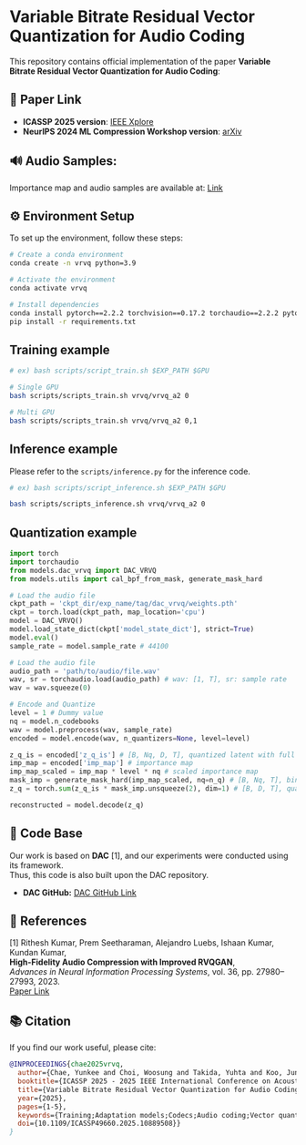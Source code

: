 # Variable Bitrate Residual Vector Quantization for Audio Coding

This repository contains official implementation of the paper **Variable Bitrate Residual Vector Quantization for Audio Coding**:  


## 📄 Paper Link

- **ICASSP 2025 version**: [IEEE Xplore](https://ieeexplore.ieee.org/document/10889508)
- **NeurIPS 2024 ML Compression Workshop version**: [arXiv](https://arxiv.org/abs/2410.06016)

## 🔊 Audio Samples: 
Importance map and audio samples are available at: [Link](https://yoongi43.github.io/VBRRVQ.github.io/)

## ⚙️ Environment Setup  
To set up the environment, follow these steps:  

```bash
# Create a conda environment
conda create -n vrvq python=3.9

# Activate the environment
conda activate vrvq

# Install dependencies
conda install pytorch==2.2.2 torchvision==0.17.2 torchaudio==2.2.2 pytorch-cuda=11.8 -c pytorch -c nvidia  ## We used this command for PyTorch install
pip install -r requirements.txt
```

## Training example
```bash
# ex) bash scripts/script_train.sh $EXP_PATH $GPU

# Single GPU
bash scripts/scripts_train.sh vrvq/vrvq_a2 0

# Multi GPU
bash scripts/scripts_train.sh vrvq/vrvq_a2 0,1
```

## Inference example
Please refer to the `scripts/inference.py` for the inference code.

```bash
# ex) bash scripts/script_inference.sh $EXP_PATH $GPU

bash scripts/scripts_inference.sh vrvq/vrvq_a2 0
```

## Quantization example
```python
import torch
import torchaudio
from models.dac_vrvq import DAC_VRVQ
from models.utils import cal_bpf_from_mask, generate_mask_hard

# Load the audio file
ckpt_path = 'ckpt_dir/exp_name/tag/dac_vrvq/weights.pth'
ckpt = torch.load(ckpt_path, map_location='cpu')
model = DAC_VRVQ()
model.load_state_dict(ckpt['model_state_dict'], strict=True)
model.eval()
sample_rate = model.sample_rate # 44100

# Load the audio file
audio_path = 'path/to/audio/file.wav'
wav, sr = torchaudio.load(audio_path) # wav: [1, T], sr: sample rate
wav = wav.squeeze(0)

# Encode and Quantize
level = 1 # Dummy value
nq = model.n_codebooks
wav = model.preprocess(wav, sample_rate)
encoded = model.encode(wav, n_quantizers=None, level=level)

z_q_is = encoded['z_q_is'] # [B, Nq, D, T], quantized latent with full number of quantizers
imp_map = encoded['imp_map'] # importance map
imp_map_scaled = imp_map * level * nq # scaled importance map
mask_imp = generate_mask_hard(imp_map_scaled, nq=n_q) # [B, Nq, T], binary mask
z_q = torch.sum(z_q_is * mask_imp.unsqueeze(2), dim=1) # [B, D, T], quantized latent with

reconstructed = model.decode(z_q)
```


## 📌 Code Base  
Our work is based on **DAC** [1], and our experiments were conducted using its framework.  
Thus, this code is also built upon the DAC repository.  
- **DAC GitHub:** [DAC GitHub Link](https://github.com/descriptinc/descript-audio-codec)  

## 📝 References
[1] Rithesh Kumar, Prem Seetharaman, Alejandro Luebs, Ishaan Kumar, Kundan Kumar,  
**High-Fidelity Audio Compression with Improved RVQGAN**,  
*Advances in Neural Information Processing Systems*, vol. 36, pp. 27980–27993, 2023.  
[Paper Link](https://arxiv.org/abs/2306.06546)

## 📚 Citation

If you find our work useful, please cite:

```bibtex
@INPROCEEDINGS{chae2025vrvq,
  author={Chae, Yunkee and Choi, Woosung and Takida, Yuhta and Koo, Junghyun and Ikemiya, Yukara and Zhong, Zhi and Cheuk, Kin Wai and Martínez-Ramírez, Marco A. and Lee, Kyogu and Liao, Wei-Hsiang and Mitsufuji, Yuki},
  booktitle={ICASSP 2025 - 2025 IEEE International Conference on Acoustics, Speech and Signal Processing (ICASSP)}, 
  title={Variable Bitrate Residual Vector Quantization for Audio Coding}, 
  year={2025},
  pages={1-5},
  keywords={Training;Adaptation models;Codecs;Audio coding;Vector quantization;Bit rate;Rate-distortion;Estimation;Transforms;Vectors;Neural Audio Codec;Variable Bitrate;Residual Vector Quantization;Rate-Distortion Tradeoff;Importance Map},
  doi={10.1109/ICASSP49660.2025.10889508}}
}
